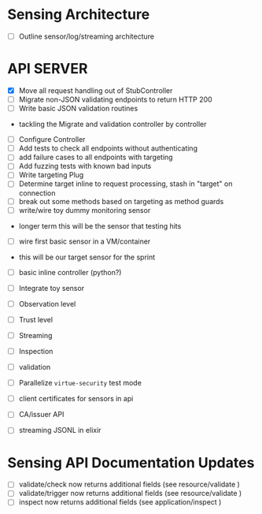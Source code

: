 
# Sensing Architecture

 - [ ] Outline sensor/log/streaming architecture
 
# API SERVER

 - [x] Move all request handling out of StubController
 - [ ] Migrate non-JSON validating endpoints to return HTTP 200
 - [ ] Write basic JSON validation routines
  - tackling the Migrate and validation controller by controller
   - [ ] Configure Controller
 - [ ] Add tests to check all endpoints without authenticating
 - [ ] add failure cases to all endpoints with targeting
 - [ ] Add fuzzing tests with known bad inputs
 - [ ] Write targeting Plug
  - [ ] Determine target inline to request processing, stash in "target" on connection
  - [ ] break out some methods based on targeting as method guards
 - [ ] write/wire toy dummy monitoring sensor
  - longer term this will be the sensor that testing hits
 - [ ] wire first basic sensor in a VM/container
  - this will be our target sensor for the sprint
  - [ ] basic inline controller (python?)
 - [ ] Integrate toy sensor
  - [ ] Observation level
  - [ ] Trust level
  - [ ] Streaming
  - [ ] Inspection
  - [ ] validation
 - [ ] Parallelize `virtue-security` test mode
 - [ ] client certificates for sensors in api
 - [ ] CA/issuer API
 - [ ] streaming JSONL in elixir
 
 
# Sensing API Documentation Updates

 - [ ] validate/check now returns additional fields (see resource/validate )
 - [ ] validate/trigger now returns additional fields (see resource/validate )
 - [ ] inspect now returns additional fields (see application/inspect )